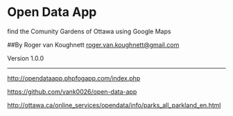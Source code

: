 # Open Data App

find the Comunity Gardens of Ottawa using Google Maps

##By Roger van Koughnett
roger.van.koughnett@gmail.com


Version 1.0.0



------------------------------------------------------

http://opendataapp.phpfogapp.com/index.php

https://github.com/vank0026/open-data-app

http://ottawa.ca/online_services/opendata/info/parks_all_parkland_en.html

